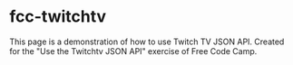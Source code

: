 # fcc-twitchtv
This page is a demonstration of how to use Twitch TV JSON API.  Created for the "Use the Twitchtv JSON API" exercise of Free Code Camp.
